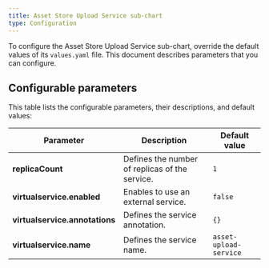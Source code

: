 ```yaml
---
title: Asset Store Upload Service sub-chart
type: Configuration
---
```


To configure the Asset Store Upload Service sub-chart, override the default values of its `values.yaml` file. This document describes parameters that you can configure.

## Configurable parameters

This table lists the configurable parameters, their descriptions, and default values:


| Parameter | Description | Default value |
|-----------|-------------|---------------|
| **replicaCount** | Defines the number of replicas of the service. | `1` |
| **virtualservice.enabled** |  Enables to use an external service. | `false` |
| **virtualservice.annotations** | Defines the service annotation. | `{}` |
| **virtualservice.name** |  Defines the service name. | `asset-upload-service` |
